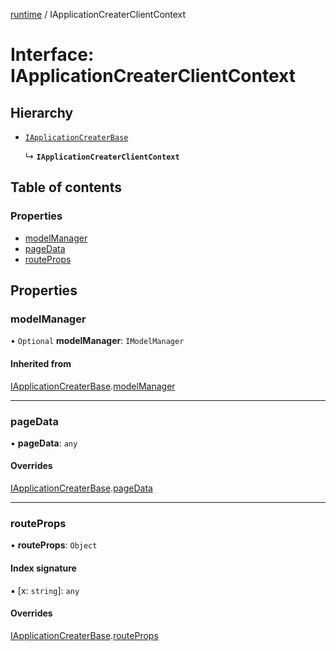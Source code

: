 [runtime](../overview.md) / IApplicationCreaterClientContext

# Interface: IApplicationCreaterClientContext

## Hierarchy

- [`IApplicationCreaterBase`](IApplicationCreaterBase.md)

  ↳ **`IApplicationCreaterClientContext`**

## Table of contents

### Properties

- [modelManager](IApplicationCreaterClientContext.md#modelmanager)
- [pageData](IApplicationCreaterClientContext.md#pagedata)
- [routeProps](IApplicationCreaterClientContext.md#routeprops)

## Properties

### modelManager

• `Optional` **modelManager**: `IModelManager`

#### Inherited from

[IApplicationCreaterBase](IApplicationCreaterBase.md).[modelManager](IApplicationCreaterBase.md#modelmanager)

___

### pageData

• **pageData**: `any`

#### Overrides

[IApplicationCreaterBase](IApplicationCreaterBase.md).[pageData](IApplicationCreaterBase.md#pagedata)

___

### routeProps

• **routeProps**: `Object`

#### Index signature

▪ [x: `string`]: `any`

#### Overrides

[IApplicationCreaterBase](IApplicationCreaterBase.md).[routeProps](IApplicationCreaterBase.md#routeprops)
